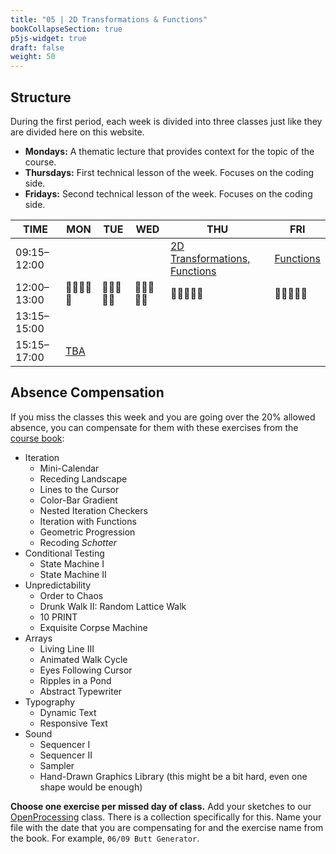 ```yaml
---
title: "05 | 2D Transformations & Functions"
bookCollapseSection: true
p5js-widget: true
draft: false
weight: 50
---
```


## Structure

During the first period, each week is divided into three classes just like they are divided here on this website.

- **Mondays:** A thematic lecture that provides context for the topic of the course.
- **Thursdays:** First technical lesson of the week. Focuses on the coding side.
- **Fridays:** Second technical lesson of the week. Focuses on the coding side.

<div class="calendar">

| TIME | MON | TUE | WED  | THU | FRI |
| --- | --- | --- | --- | --- | --- |
| 09:15–12:00 |  |  |  | [2D Transformations, Functions](./lesson-01) | [Functions](./lesson-02) |
| 12:00–13:00| 🥗🍜🍱🍝🍕 | 🥗🍜🍱🍝🍕 | 🥗🍜🍱🍝🍕 | 🥗🍜🍱🍝🍕 | 🥗🍜🍱🍝🍕 |
| 13:15–15:00 |  |  |  |  |  |
| 15:15–17:00 | [TBA](./lecture) |  |  |  |  |

</div> 

## Absence Compensation

If you miss the classes this week and you are going over the 20% allowed absence, you can compensate for them with these exercises from the [course book](https://primo.aalto.fi/permalink/358AALTO_INST/ha1cg5/alma999439982606526):

- Iteration
  - Mini-Calendar
  - Receding Landscape
  - Lines to the Cursor
  - Color-Bar Gradient
  - Nested Iteration Checkers
  - Iteration with Functions
  - Geometric Progression
  - Recoding *Schotter*
- Conditional Testing
  - State Machine I
  - State Machine II
- Unpredictability
  - Order to Chaos
  - Drunk Walk II: Random Lattice Walk
  - 10 PRINT
  - Exquisite Corpse Machine
- Arrays
  - Living Line III
  - Animated Walk Cycle
  - Eyes Following Cursor
  - Ripples in a Pond
  - Abstract Typewriter
- Typography
  - Dynamic Text
  - Responsive Text
- Sound
  - Sequencer I
  - Sequencer II
  - Sampler
  - Hand-Drawn Graphics Library (this might be a bit hard, even one shape would be enough)

**Choose one exercise per missed day of class.** Add your sketches to our [OpenProcessing](https://openprocessing.org/class/92392) class. There is a collection specifically for this. Name your file with the date that you are compensating for and the exercise name from the book. For example, `06/09 Butt Generator`.